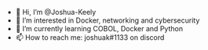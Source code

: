 - 👋 Hi, I’m @Joshua-Keely
- 👀 I’m interested in Docker, networking and cybersecurity
- 🌱 I’m currently learning COBOL, Docker and Python
- 📫 How to reach me: joshuak#1133 on discord 
